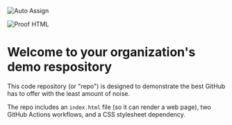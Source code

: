 ![Auto Assign](https://github.com/StuCo-Official/demo-repository/actions/workflows/auto-assign.yml/badge.svg)

![Proof HTML](https://github.com/StuCo-Official/demo-repository/actions/workflows/proof-html.yml/badge.svg)

# Welcome to your organization's demo respository
This code repository (or "repo") is designed to demonstrate the best GitHub has to offer with the least amount of noise.

The repo includes an `index.html` file (so it can render a web page), two GitHub Actions workflows, and a CSS stylesheet dependency.
